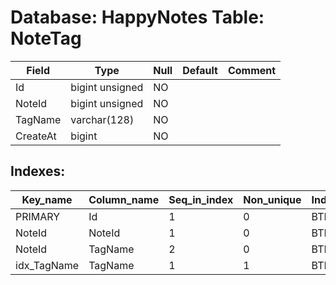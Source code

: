 # Database: HappyNotes Table: NoteTag

 Field    | Type            | Null | Default | Comment
----------|-----------------|------|---------|---------
 Id       | bigint unsigned | NO   |         |
 NoteId   | bigint unsigned | NO   |         |
 TagName  | varchar(128)    | NO   |         |
 CreateAt | bigint          | NO   |         |

## Indexes: 

 Key_name    | Column_name | Seq_in_index | Non_unique | Index_type | Visible
-------------|-------------|--------------|------------|------------|---------
 PRIMARY     | Id          |            1 |          0 | BTREE      | YES
 NoteId      | NoteId      |            1 |          0 | BTREE      | YES
 NoteId      | TagName     |            2 |          0 | BTREE      | YES
 idx_TagName | TagName     |            1 |          1 | BTREE      | YES
